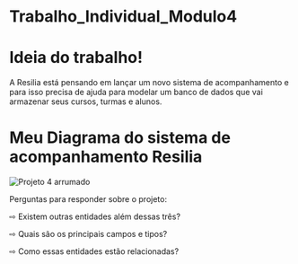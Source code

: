 # Trabalho_Individual_Modulo4
# Ideia do trabalho!
A Resilia está pensando em lançar um novo sistema de
acompanhamento e para isso precisa de ajuda para modelar um
banco de dados que vai armazenar seus cursos, turmas e alunos.

# Meu Diagrama do sistema de acompanhamento Resilia
  
  ![Projeto 4 arrumado](https://user-images.githubusercontent.com/112709989/213056064-67088f4a-aa0c-4963-b53f-5c7974d1092c.png)

Perguntas para responder sobre o projeto:


⇨ Existem outras entidades além dessas três?

⇨ Quais são os principais campos e tipos?

⇨ Como essas entidades estão relacionadas?
